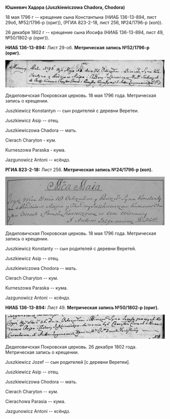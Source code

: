 **Юшкевич Хадора (Juszkiewiczowa Chadora, Chodora)**

18 мая 1796 г -- крещение сына Константына (НИАБ 136-13-894, лист 29об,
№52/1796-р (ориг)), (РГИА 823-2-18, лист 256, №24/1796-р (коп)).

26 декабря 1802 г -- крещение сына Иосифа (НИАБ 136-13-894, лист 49,
№50/1802-р (ориг)).

**НИАБ 136-13-894:** Лист 29-об. **Метрическая запись №52/1796-р
(ориг).**

![](./media/386d4239c148873a419b85b6907a3c4b3e14bb91.png)

Дедиловичская Покровская церковь. 18 мая 1796 года. Метрическая запись о
крещении.

Juszkiewicz Konstantyn -- сын родителей с деревни Веретеи.

Juszkiewicz Asip -- отец.

Juszkiewiczowa Chadora -- мать.

Cierach Charyton - кум.

Kurneszowa Paraska - кума.

Jazgunowicz Antoni -- ксёндз.

**РГИА 823-2-18:** Лист 256. **Метрическая запись №24/1796-р (коп).**

![](./media/eb1af1c1e16fb43fa9fde0ac469439ee9f27d038.png)

Дедиловичская Покровская церковь. 18 мая 1796 года. Метрическая запись о
крещении.

Juszkiewicz Konstanty -- сын родителей с деревни Веретей.

Juszkiewicz Asip -- отец.

Juszkiewiczowa Chodora -- мать.

Cierach Charyton -- кум.

Kurneszowa Paraska -- кума.

Jazgunowicz Antoni -- ксёндз.

**НИАБ 136-13-894:** Лист 49. **Метрическая запись №50/1802-р (ориг).**

![](./media/bb201f5af225f26f76dd33267261e0ee876d0397.png)

Дедиловичская Покровская церковь. 26 декабря 1802 года. Метрическая
запись о крещении.

Juszkiewicz Jozef -- сын родителей \[с деревни Веретеи\].

Juszkiewicz Asip -- отец.

Juszkiewiczowa Chodora -- мать.

Cierach Charyton -- кум.

Cierachowa Parasia -- кума.

Jazgunowicz Antoni -- ксёндз.
